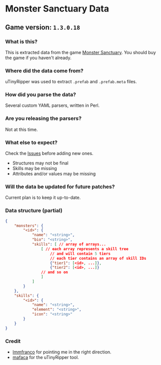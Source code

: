 # Monster Sanctuary Data
## Game version: `1.3.0.18`

### What is this?
This is extracted data from the game [Monster Sanctuary](https://monster-sanctuary.com/). You should buy the game if you haven't already.

### Where did the data come from?
uTinyRipper was used to extract `.prefab` and `.prefab.meta` files.

### How did you parse the data?
Several custom YAML parsers, written in Perl.

### Are you releasing the parsers?
Not at this time.

### What else to expect?
Check the [Issues](https://github.com/southpawgeek/monster-sanctuary-data/issues) before adding new ones.
* Structures may not be final
* Skills may be missing
* Attributes and/or values may be missing

### Will the data be updated for future patches?
Current plan is to keep it up-to-date. 


### Data structure (partial)
```json
{
    "monsters": {
        "<id>": {
            "name": "<string>",
            "bio": "<string>",
            "skills": [ // array of arrays...
                [ // each array represents a skill tree
                    // and will contain 5 tiers
                    // each tier contains an array of skill IDs
                    {"tier1": [<id>, ...]},
                    {"tier2": [<id>, ...]}
                // and so on
                ]
            ]
        }
    },
    "skills": {
        "<id>": {
            "name": "<string>",
            "element": "<string>",
            "icon": "<string>"
        }
    }
}
```

### Credit
* [lmmfranco](https://github.com/lmmfranco/monster-sanctuary-exported-data) for pointing me in the right direction.
* [mafaca](https://github.com/mafaca/UtinyRipper) for the uTinyRipper tool.